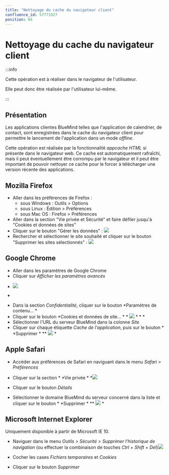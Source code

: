 ```yaml
---
title: "Nettoyage du cache du navigateur client"
confluence_id: 57771927
position: 64
---
```

# Nettoyage du cache du navigateur client


:::info

Cette opération est à réaliser dans le navigateur de l'utilisateur.

Elle peut donc être réalisée par l'utilisateur lui-même.

:::

## Présentation

Les applications clientes BlueMind telles que l'application de calendrier, de contact, sont enregistrées dans le cache du navigateur client pour permettre le lancement de l'application dans un mode *offline*.

Cette opération est réalisée par la fonctionnalité *appcache HTML* si présente dans le navigateur web. Ce cache est automatiquement rafraîchi, mais il peut éventuellement être corrompu par le navigateur et il peut être important de pouvoir nettoyer ce cache pour le forcer à télécharger une version récente des applications.


## Mozilla Firefox

- Aller dans les préférences de Firefox :
    - sous Windows : Outils > Options
    - sous Linux : Édition > Préférences
    - sous Mac OS : Firefox > Préférences
- Aller dans la section "Vie privée et Sécurité" et faire défiler jusqu'à "Cookies et données de sites"
- Cliquer sur le bouton "Gérer les données" : ![](../attachments/57771927/57771931.png)
- Rechercher et sélectionner le site souhaité et cliquer sur le bouton "Supprimer les sites sélectionnés" : ![](../attachments/57771927/57771930.png)


## Google Chrome

- Aller dans les paramètres de Google Chrome
- Cliquer sur *Afficher les paramètres avancés*


* ![](../attachments/57771927/57771943.png) 


 *

- Dans la section *Confidentialité*, cliquer sur le bouton *Paramètres de contenu... *
- Cliquer sur le bouton *Cookies et données de site... * * ![](../attachments/57771927/57771941.png) * *  *
- Sélectionner l'URL du serveur BlueMind dans la colonne *Site*
- Cliquer sur chaque étiquette *Cache de l'application*, puis sur le bouton * *Supprimer * ** ![](../attachments/57771927/57771942.png) *


## Apple Safari

- Accéder aux préférences de Safari en naviguant dans le menu *Safari > Préférences*
- Cliquer sur la section * *Vie privée * *![](../attachments/57771927/57771932.png)

- Cliquer sur le bouton *Détails*
- Sélectionner le domaine BlueMind du serveur concerné dans la liste et cliquer sur le bouton * *Supprimer * ** ![](../attachments/57771927/57771933.png) *


## Microsoft Internet Explorer

Uniquement disponible à partir de Microsoft IE 10.

- Naviguer dans le menu *Outils > Sécurité > Supprimer l'historique de navigation* (ou effectuer la combinaison de touches *Ctrl + Shift + Del*)![](../attachments/57771927/57771935.jpg)

- Cocher les cases *Fichiers temporaires* et *Cookies*
- Cliquer sur le bouton *Supprimer*


